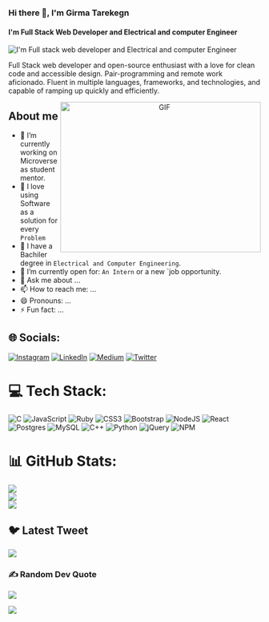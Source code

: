 
### Hi there 👋, I'm Girma Tarekegn
#### I'm Full Stack Web Developer and Electrical and computer Engineer
![I'm Full stack web developer and Electrical and computer Engineer](https://media.licdn.com/dms/image/D4D16AQFDqcW5sPiUDw/profile-displaybackgroundimage-shrink_350_1400/0/1673626721548?e=1689206400&v=beta&t=KbTHuyY68FCzMixY_82MCvCLaiMjSeAD3AsCl6p9GNc)

Full Stack web developer and open-source enthusiast with a love for clean code and accessible design. Pair-programming and remote work aficionado. Fluent in multiple languages, frameworks, and technologies, and capable of ramping up quickly and efficiently.


<a target="_blank" align="center">
  <img align="right" top="500" height="300" width="400" alt="GIF" src="https://media.giphy.com/media/SWoSkN6DxTszqIKEqv/giphy.gif">
</a>

## About me
- 🔭 I’m currently working on Microverse as student mentor.
- 🌱 I love using Software as a solution for every `Problem`
- 👯 I have a Bachiler degree in `Electrical and Computer Engineering`.
- 🤔 I’m currently open for: `An Intern` or a new `job opportunity.
- 💬 Ask me about ...
- 📫 How to reach me: ...
- 😄 Pronouns: ...
- ⚡ Fun fact: ...


## 🌐 Socials:
[![Instagram](https://img.shields.io/badge/Instagram-%23E4405F.svg?logo=Instagram&logoColor=white)](https://instagram.com/gir11_37) [![LinkedIn](https://img.shields.io/badge/LinkedIn-%230077B5.svg?logo=linkedin&logoColor=white)](https://linkedin.com/in/girma-tarekegn) [![Medium](https://img.shields.io/badge/Medium-12100E?logo=medium&logoColor=white)](https://medium.com/@@girmatarekegn.gi) [![Twitter](https://img.shields.io/badge/Twitter-%231DA1F2.svg?logo=Twitter&logoColor=white)](https://twitter.com/@GGt7045) 

# 💻 Tech Stack:
![C](https://img.shields.io/badge/c-%2300599C.svg?style=for-the-badge&logo=c&logoColor=white) ![JavaScript](https://img.shields.io/badge/javascript-%23323330.svg?style=for-the-badge&logo=javascript&logoColor=%23F7DF1E) ![Ruby](https://img.shields.io/badge/ruby-%23CC342D.svg?style=for-the-badge&logo=ruby&logoColor=white) ![CSS3](https://img.shields.io/badge/css3-%231572B6.svg?style=for-the-badge&logo=css3&logoColor=white) ![Bootstrap](https://img.shields.io/badge/bootstrap-%23563D7C.svg?style=for-the-badge&logo=bootstrap&logoColor=white) ![NodeJS](https://img.shields.io/badge/node.js-6DA55F?style=for-the-badge&logo=node.js&logoColor=white) ![React](https://img.shields.io/badge/react-%2320232a.svg?style=for-the-badge&logo=react&logoColor=%2361DAFB) ![Postgres](https://img.shields.io/badge/postgres-%23316192.svg?style=for-the-badge&logo=postgresql&logoColor=white) ![MySQL](https://img.shields.io/badge/mysql-%2300f.svg?style=for-the-badge&logo=mysql&logoColor=white) ![C++](https://img.shields.io/badge/c++-%2300599C.svg?style=for-the-badge&logo=c%2B%2B&logoColor=white) ![Python](https://img.shields.io/badge/python-3670A0?style=for-the-badge&logo=python&logoColor=ffdd54) ![jQuery](https://img.shields.io/badge/jquery-%230769AD.svg?style=for-the-badge&logo=jquery&logoColor=white) ![NPM](https://img.shields.io/badge/NPM-%23000000.svg?style=for-the-badge&logo=npm&logoColor=white)
# 📊 GitHub Stats:
![](https://github-readme-stats.vercel.app/api?username=girma336&theme=city_light&hide_border=true&include_all_commits=false&count_private=true)<br/>
![](https://github-readme-streak-stats.herokuapp.com/?user=girma336&theme=city_light&hide_border=true)<br/>
![](https://github-readme-stats.vercel.app/api/top-langs/?username=girma336&theme=city_light&hide_border=true&include_all_commits=false&count_private=true&layout=compact)

## 🐦 Latest Tweet
[![](https://gtce.itsvg.in/api?username=@GGt7045)](https://github.com/VishwaGauravIn/github-twitter-card-embed)

### ✍️ Random Dev Quote
![](https://quotes-github-readme.vercel.app/api?type=vetical&theme=radical)

[![](https://visitcount.itsvg.in/api?id=girma336&icon=0&color=0)](https://visitcount.itsvg.in)

<!-- Proudly created with GPRM ( https://gprm.itsvg.in ) -->
